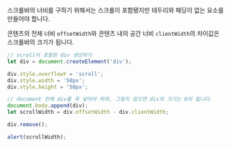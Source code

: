 스크롤바의 너비를 구하기 위해서는 스크롤이 포함됐지만 테두리와 패딩이 없는 요소를 만들어야 합니다.

콘텐츠의 전체 너비 `offsetWidth`와 콘텐츠 내의 공간 너비 `clientWidth`의 차이값은 스크롤바의 크기가 됩니다.

```js run
// scroll이 포함된 div 생성하기
let div = document.createElement('div');

div.style.overflowY = 'scroll';
div.style.width = '50px';
div.style.height = '50px';

// document 안에 div를 꼭 넣어야 하며, 그렇지 않으면 div의 크기는 0이 됩니다.
document.body.append(div);
let scrollWidth = div.offsetWidth - div.clientWidth;

div.remove();

alert(scrollWidth);
```
